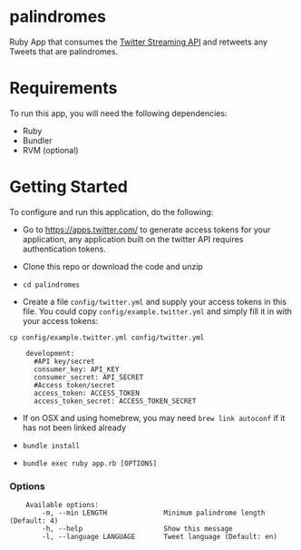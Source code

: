 palindromes
=================

Ruby App that consumes the [Twitter Streaming API](https://dev.twitter.com/docs/api/streaming) and retweets any Tweets that are palindromes.

Requirements
============

To run this app, you will need the following dependencies:

- Ruby
- Bundler
- RVM (optional)


Getting Started
============

To configure and run this application, do the following:

- Go to https://apps.twitter.com/ to generate access tokens for your application, any application built on the twitter API requires authentication tokens.

- Clone this repo or download the code and unzip

- `cd palindromes`

- Create a file `config/twitter.yml` and supply your access tokens in this file. You could copy `config/example.twitter.yml` and simply fill it in with your access tokens:

 `cp config/example.twitter.yml config/twitter.yml`

```
    development:
      #API key/secret
      consumer_key: API_KEY
      consumer_secret: API_SECRET
      #Access token/secret
      access_token: ACCESS_TOKEN
      access_token_secret: ACCESS_TOKEN_SECRET
```

- If on OSX and using homebrew, you may need `brew link autoconf` if it has not been linked already

- `bundle install`

- `bundle exec ruby app.rb [OPTIONS]`

### Options

```
    Available options:
        -m, --min LENGTH              Minimum palindrome length (Default: 4)
        -h, --help                    Show this message
        -l, --language LANGUAGE       Tweet language (Default: en)
```
